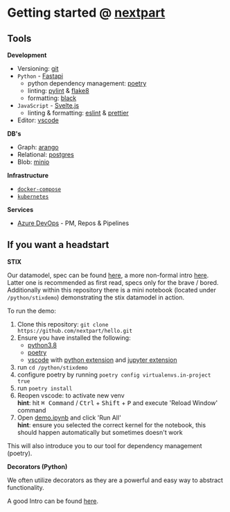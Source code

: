 # Getting started @ [nextpart](https://nextpart.io)

## Tools

**Development**
* Versioning: [git](https://git-scm.com)
* `Python` - [Fastapi](https://fastapi.tiangolo.com)
  * python dependency management: [poetry](https://python-poetry.org)
  * linting: [pylint](https://pylint.pycqa.org/en/stable/) & [flake8](https://flake8.pycqa.org/en/latest/)
  * formatting: [black](https://black.readthedocs.io/en/stable/)
* `JavaScript` - [Svelte.js](https://svelte.dev)
  * linting & formatting: [eslint](https://eslint.org) & [prettier](https://prettier.io)
* Editor: [vscode](https://code.visualstudio.com)

**DB's**
* Graph: [arango](https://www.arangodb.com)
* Relational: [postgres](https://www.postgresql.org)
* Blob: [minio](https://min.io)

**Infrastructure**
* [`docker-compose`](https://docs.docker.com/compose/)
* [`kubernetes`](https://kubernetes.io/de/)

**Services**
* [Azure DevOps](https://azure.microsoft.com/de-de/services/devops/) - PM, Repos & Pipelines

## If you want a headstart

**STIX**

Our datamodel, spec can be found [here](https://docs.oasis-open.org/cti/stix/v2.1/csprd01/stix-v2.1-csprd01.html), a more non-formal intro [here](https://oasis-open.github.io/cti-documentation/stix/intro.html). Latter one is recommended as first read, specs only for the brave / bored.
Additionally within this repository there is a mini notebook (located under `/python/stixdemo`) demonstrating the stix datamodel in action.

To run the demo:
1. Clone this repository: `git clone https://github.com/nextpart/hello.git`
1. Ensure you have installed the following:
   - [python3.8](https://www.python.org/downloads/release/python-3814/)
   - [poetry](https://python-poetry.org)
   - [vscode](https://code.visualstudio.com) with [python extension](https://marketplace.visualstudio.com/items?itemName=ms-python.python) and [jupyter extension](https://marketplace.visualstudio.com/items?itemName=ms-toolsai.jupyter)
1. run `cd /python/stixdemo`
1. configure poetry by running `poetry config virtualenvs.in-project true`
1. run `poetry install`
1. Reopen vscode: to activate new venv  
**hint**: hit <kbd>⌘ Command</kbd> / <kbd>Ctrl</kbd> + <kbd>Shift</kbd> + <kbd>P</kbd> and execute 'Reload Window' command
1. Open [demo.ipynb](python/stixdemo/demo.ipynb) and click 'Run All'  
**hint**: ensure you selected the correct kernel for the notebook, this should happen automatically but sometimes doesn't work

This will also introduce you to our tool for dependency management (poetry).

**Decorators (Python)**

We often utilize decorators as they are a powerful and easy way to abstract functionality.

A good Intro can be found [here](https://realpython.com/primer-on-python-decorators/).
